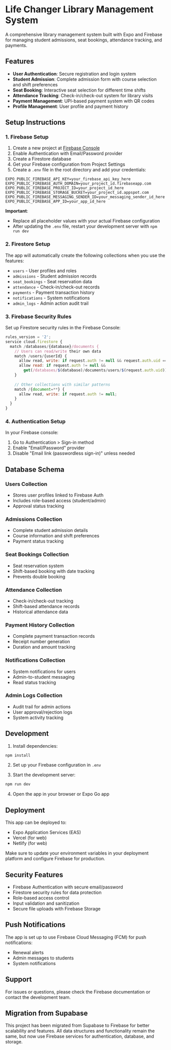 # Life Changer Library Management System

A comprehensive library management system built with Expo and Firebase for managing student admissions, seat bookings, attendance tracking, and payments.

## Features

- **User Authentication**: Secure registration and login system
- **Student Admission**: Complete admission form with course selection and shift preferences
- **Seat Booking**: Interactive seat selection for different time shifts
- **Attendance Tracking**: Check-in/check-out system for library visits
- **Payment Management**: UPI-based payment system with QR codes
- **Profile Management**: User profile and payment history

## Setup Instructions

### 1. Firebase Setup

1. Create a new project at [Firebase Console](https://console.firebase.google.com)
2. Enable Authentication with Email/Password provider
3. Create a Firestore database
4. Get your Firebase configuration from Project Settings
4. Create a `.env` file in the root directory and add your credentials:

```env
EXPO_PUBLIC_FIREBASE_API_KEY=your_firebase_api_key_here
EXPO_PUBLIC_FIREBASE_AUTH_DOMAIN=your_project_id.firebaseapp.com
EXPO_PUBLIC_FIREBASE_PROJECT_ID=your_project_id_here
EXPO_PUBLIC_FIREBASE_STORAGE_BUCKET=your_project_id.appspot.com
EXPO_PUBLIC_FIREBASE_MESSAGING_SENDER_ID=your_messaging_sender_id_here
EXPO_PUBLIC_FIREBASE_APP_ID=your_app_id_here
```

**Important**: 
- Replace all placeholder values with your actual Firebase configuration
- After updating the `.env` file, restart your development server with `npm run dev`

### 2. Firestore Setup

The app will automatically create the following collections when you use the features:

- `users` - User profiles and roles
- `admissions` - Student admission records
- `seat_bookings` - Seat reservation data
- `attendance` - Check-in/check-out records
- `payments` - Payment transaction history
- `notifications` - System notifications
- `admin_logs` - Admin action audit trail

### 3. Firebase Security Rules

Set up Firestore security rules in the Firebase Console:

```javascript
rules_version = '2';
service cloud.firestore {
  match /databases/{database}/documents {
    // Users can read/write their own data
    match /users/{userId} {
      allow read, write: if request.auth != null && request.auth.uid == userId;
      allow read: if request.auth != null && 
        get(/databases/$(database)/documents/users/$(request.auth.uid)).data.role == 'admin';
    }
    
    // Other collections with similar patterns
    match /{document=**} {
      allow read, write: if request.auth != null;
    }
  }
}
```

### 4. Authentication Setup

In your Firebase console:
1. Go to Authentication > Sign-in method
2. Enable "Email/Password" provider
3. Disable "Email link (passwordless sign-in)" unless needed

## Database Schema

### Users Collection
- Stores user profiles linked to Firebase Auth
- Includes role-based access (student/admin)
- Approval status tracking

### Admissions Collection
- Complete student admission details
- Course information and shift preferences
- Payment status tracking

### Seat Bookings Collection
- Seat reservation system
- Shift-based booking with date tracking
- Prevents double booking

### Attendance Collection
- Check-in/check-out tracking
- Shift-based attendance records
- Historical attendance data

### Payment History Collection
- Complete payment transaction records
- Receipt number generation
- Duration and amount tracking

### Notifications Collection
- System notifications for users
- Admin-to-student messaging
- Read status tracking

### Admin Logs Collection
- Audit trail for admin actions
- User approval/rejection logs
- System activity tracking

## Development

1. Install dependencies:
```bash
npm install
```

2. Set up your Firebase configuration in `.env`

3. Start the development server:
```bash
npm run dev
```

4. Open the app in your browser or Expo Go app

## Deployment

This app can be deployed to:
- Expo Application Services (EAS)
- Vercel (for web)
- Netlify (for web)

Make sure to update your environment variables in your deployment platform and configure Firebase for production.

## Security Features

- Firebase Authentication with secure email/password
- Firestore security rules for data protection
- Role-based access control
- Input validation and sanitization
- Secure file uploads with Firebase Storage

## Push Notifications

The app is set up to use Firebase Cloud Messaging (FCM) for push notifications:
- Renewal alerts
- Admin messages to students
- System notifications

## Support

For issues or questions, please check the Firebase documentation or contact the development team.

## Migration from Supabase

This project has been migrated from Supabase to Firebase for better scalability and features. All data structures and functionality remain the same, but now use Firebase services for authentication, database, and storage.